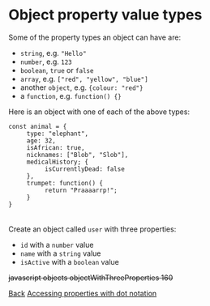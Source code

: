 # Object property value types

Some of the property types an object can have are:

- `string`, e.g. `"Hello"`
- `number`, e.g. `123`
- `boolean`, `true` or `false`
- `array`, e.g. `["red", "yellow", "blue"]`
- another `object`, e.g. `{colour: "red"}`
- a `function`, e.g. `function() {}`

Here is an object with one of each of the above types:

```
const animal = {
     type: "elephant",
     age: 32,
     isAfrican: true,
     nicknames: ["Blob", "Slob"],
     medicalHistory; {
          isCurrentlyDead: false
     },
     trumpet: function() {
          return "Praaaarrp!";
     }
}
```

######

Create an object called `user` with three properties:

- `id` with a `number` value
- `name` with a `string` value
- `isActive` with a `boolean` value

~~javascript objects objectWithThreeProperties 160~~

<nav>
     <a href="/javascript/objects/introduction/object-with-properties">Back</a>
     <a href="/javascript/objects/introduction/accessing-properties-with-dot-notation" class="next">Accessing properties with dot notation</a>
</nav>
